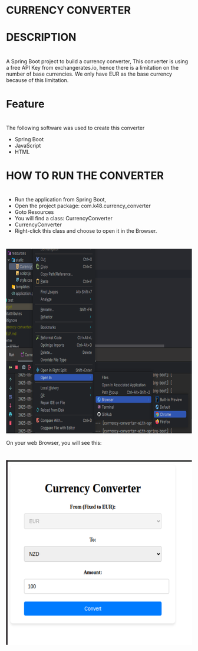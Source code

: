 # CURRENCY CONVERTER
#
# DESCRIPTION
#
A Spring Boot project to build a currency converter, 
This converter is using a free API Key from exchangerates.io, hence there is a 
limitation on the number of  base currencies. We only have EUR as 
the base currency because of this limitation.
#
# Feature
#
The following software was used to create this converter
+ Spring Boot
+ JavaScript
+ HTML
#
# HOW TO RUN THE CONVERTER
#
+ Run the application from Spring Boot,
+ Open the project package: com.k48.currency_converter
+ Goto Resources
+ You will find a class: CurrencyConverter
+ CurrencyConverter
+ Right-click this class and choose to open it in the Browser.
#
<img src = "https://github.com/Fonbod1/currency-converter/blob/master/ScreenShots/Run%20Currency%20Converter.png?raw=true" alt = "CurrecyConverter Access Path" width = "900" height = "500">

On your web Browser, you will see this:

#

<img src = "https://github.com/Fonbod1/currency-converter/blob/master/ScreenShots/Screenshot%20Web%20Browser.png?raw=true" alt = "CurrecyConverter Access Path" width = "900" height = "500">





